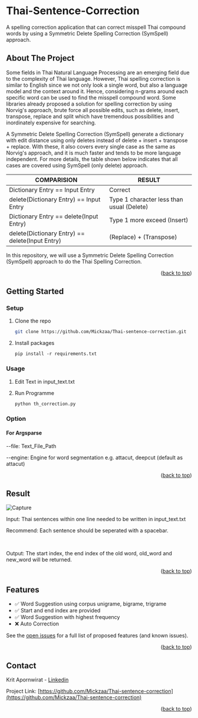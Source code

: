 # Thai-Sentence-Correction

<div id="top"></div>
A spelling correction application that can correct misspell Thai compound words by using a Symmetric Delete Spelling Correction (SymSpell) approach. 

<br />




<!-- ABOUT THE PROJECT -->
## About The Project

<!-- [![Product Name Screen Shot][product-screenshot]](https://example.com) -->
Some fields in Thai Natural Language Processing are an emerging field due to the complexity of Thai language. However, Thai spelling correction is similar to English since we not only look a single word, but also a language model and the context around it. Hence, considering n-grams around each specific word can be used to find the misspell compound word. Some libraries already proposed a solution for spelling correction by using Norvig's approach, brute force all possible edits, such as delete, insert, transpose, replace and split which have tremendous possibilities and inordinately expensive for searching.

A Symmetric Delete Spelling Correction (SymSpell) generate a dictionary with edit distance using only deletes instead of delete + insert + transpose + replace. With these, it also covers every single case as the same as Norvig's approach, and it is much faster and tends to be more language independent. For more details, the table shown below indicates that all cases are covered using SymSpell (only delete) approach.  

COMPARISION                                     |   RESULT
----------------------------------------------- | -------------
Dictionary Entry         == Input Entry         |   Correct
delete(Dictionary Entry) == Input Entry         |   Type 1 character less than usual (Delete)
Dictionary Entry         == delete(Input Entry) |   Type 1 more exceed (Insert)
delete(Dictionary Entry) == delete(Input Entry) |   (Replace) + (Transpose)

In this repository, we will use a Symmetric Delete Spelling Correction (SymSpell) approach to do the Thai Spelling Correction.

<p align="right">(<a href="#top">back to top</a>)</p>



<!-- GETTING STARTED -->
## Getting Started

### Setup

1. Clone the repo
   ```sh
   git clone https://github.com/Mickzaa/Thai-sentence-correction.git
   ```
2. Install packages 
    ```
    pip install -r requirements.txt
    ```

### Usage
1. Edit Text in input_text.txt

2. Run Programme
    ```sh
    python th_correction.py
    ```

### Option
#### For Argsparse

--file: Text_File_Path

--engine: Engine for word segmentation e.g. attacut, deepcut (default as attacut)

<p align="right">(<a href="#top">back to top</a>)</p>

<!-- Result -->
## Result
![Capture](https://user-images.githubusercontent.com/62434159/162964854-21f3de10-8fae-48c8-a905-803fa36c6ff2.PNG)
<p>Input: Thai sentences within one line needed to be written in input_text.txt</p>
<p>Recommend: Each sentence should be seperated with a spacebar.</p>
</br>
<p>Output: The start index, the end index of the old word, old_word and new_word will be returned.</p>

<p align="right">(<a href="#top">back to top</a>)</p>


<!-- Feature -->
## Features

- ✅    Word Suggestion using corpus unigrame, bigrame, trigrame
- ✅    Start and end index are provided
- ✅    Word Suggestion with highest frequency 
- ❌    Auto Correction 

See the [open issues](https://github.com/Mickzaa/Thai-sentence-correction/issues) for a full list of proposed features (and known issues).

<p align="right">(<a href="#top">back to top</a>)</p>



<!-- CONTACT -->
## Contact

Krit Apornwirat - [Linkedin](https://www.linkedin.com/in/krit-apornwirat-0440b120b/)

Project Link: [https://github.com/Mickzaa/Thai-sentence-correction](https://github.com/Mickzaa/Thai-sentence-correction)

<p align="right">(<a href="#top">back to top</a>)</p>
